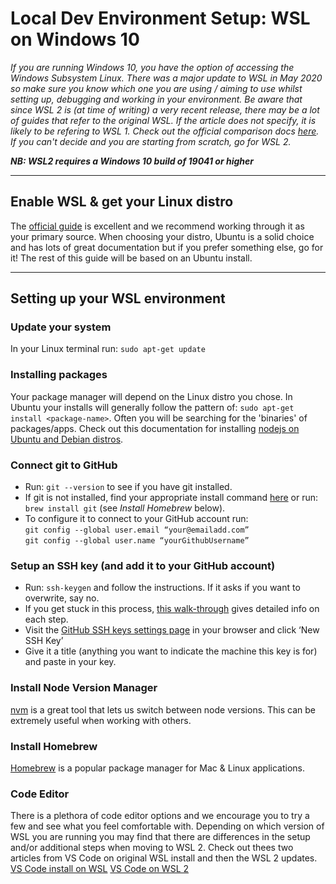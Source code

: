 # Local Dev Environment Setup: WSL on Windows 10
_If you are running Windows 10, you have the option of accessing the Windows Subsystem Linux._
_There was a major update to WSL in May 2020 so make sure you know which one you are using / aiming to use whilst setting up, debugging and working in your environment. Be aware that since WSL 2 is (at time of writing) a very recent release, there may be a lot of guides that refer to the original WSL. If the article does not specify, it is likely to be refering to WSL 1. Check out the official comparison docs [here](https://docs.microsoft.com/en-us/windows/wsl/compare-versions). If you can't decide and you are starting from scratch, go for WSL 2._

***NB: WSL2 requires a Windows 10 build of 19041 or higher***

***

## Enable WSL & get your Linux distro
The [official guide](https://docs.microsoft.com/en-us/windows/wsl/install-win10) is excellent and we recommend working through it as your primary source.
When choosing your distro, Ubuntu is a solid choice and has lots of great documentation but if you prefer something else, go for it! The rest of this guide will be based on an Ubuntu install.

***

## Setting up your WSL environment
### Update your system
In your Linux terminal run: `sudo apt-get update`

### Installing packages
Your package manager will depend on the Linux distro you chose. In Ubuntu your installs will generally follow the pattern of:
`sudo apt-get install <package-name>`. Often you will be searching for the 'binaries' of packages/apps. Check out this documentation for installing [nodejs on Ubuntu and Debian distros](https://github.com/nodesource/distributions/blob/master/README.md).

### Connect git to GitHub
- Run: `git --version` to see if you have git installed.
- If git is not installed, find your appropriate install command [here](https://git-scm.com/download/linux) or run: `brew install git` (see *Install Homebrew* below).
- To configure it to connect to your GitHub account run:\
  `git config --global user.email “your@emailadd.com”`\
  `git config --global user.name “yourGithubUsername”`

### Setup an SSH key (and add it to your GitHub account)
- Run: `ssh-keygen` and follow the instructions. If it asks if you want to overwrite, say no.
- If you get stuck in this process, [this walk-through](https://www.digitalocean.com/community/tutorials/how-to-set-up-ssh-keys-on-ubuntu-1604) gives detailed info on each step.
- Visit the [GitHub SSH keys settings page](https://github.com/settings/keys) in your browser and click ‘New SSH Key’
- Give it a title (anything you want to indicate the machine this key is for) and paste in your key.

### Install Node Version Manager
[nvm](https://github.com/nvm-sh/nvm/blob/master/README.md) is a great tool that lets us switch between node versions. This can be extremely useful when working with others.

### Install Homebrew
[Homebrew](https://docs.brew.sh/Homebrew-on-Linux) is a popular package manager for Mac & Linux applications.

### Code Editor
There is a plethora of code editor options and we encourage you to try a few and see what you feel comfortable with. Depending on which version of WSL you are running you may find that there are differences in the setup and/or additional steps when moving to WSL 2. Check out thees two articles from VS Code on original WSL install and then the WSL 2 updates.
[VS Code install on WSL](https://code.visualstudio.com/docs/remote/wsl)
[VS Code on WSL 2](https://code.visualstudio.com/blogs/2019/09/03/wsl2)
